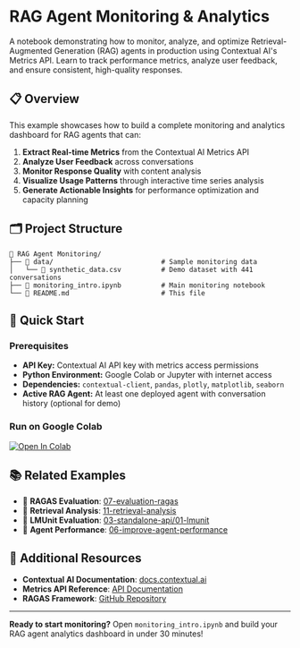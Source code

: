 # RAG Agent Monitoring & Analytics

A notebook demonstrating how to monitor, analyze, and optimize Retrieval-Augmented Generation (RAG) agents in production using Contextual AI's Metrics API. Learn to track performance metrics, analyze user feedback, and ensure consistent, high-quality responses.

## 📋 Overview

This example showcases how to build a complete monitoring and analytics dashboard for RAG agents that can:

1. **Extract Real-time Metrics** from the Contextual AI Metrics API
2. **Analyze User Feedback** across conversations
3. **Monitor Response Quality** with content analysis
4. **Visualize Usage Patterns** through interactive time series analysis
5. **Generate Actionable Insights** for performance optimization and capacity planning

## 🗂️ Project Structure

```
📁 RAG Agent Monitoring/
├── 📁 data/                           # Sample monitoring data
│   └── 📄 synthetic_data.csv          # Demo dataset with 441 conversations
├── 📓 monitoring_intro.ipynb          # Main monitoring notebook
└── 📄 README.md                       # This file
```

## 🚀 Quick Start

### Prerequisites
- **API Key:** Contextual AI API key with metrics access permissions
- **Python Environment:** Google Colab or Jupyter with internet access
- **Dependencies:** `contextual-client`, `pandas`, `plotly`, `matplotlib`, `seaborn`
- **Active RAG Agent:** At least one deployed agent with conversation history (optional for demo)

### Run on Google Colab
[![Open In Colab](https://colab.research.google.com/assets/colab-badge.svg)](https://colab.research.google.com/github/ContextualAI/examples/blob/main/14-monitoring/monitoring_intro.ipynb)

## 📚 Related Examples

- 🔗 **RAGAS Evaluation**: [07-evaluation-ragas](../07-evaluation-ragas/)
- 🔗 **Retrieval Analysis**: [11-retrieval-analysis](../11-retrieval-analysis/)
- 🔗 **LMUnit Evaluation**: [03-standalone-api/01-lmunit](../03-standalone-api/01-lmunit/)
- 🔗 **Agent Performance**: [06-improve-agent-performance](../06-improve-agent-performance/)

## 📖 Additional Resources

- **Contextual AI Documentation**: [docs.contextual.ai](https://docs.contextual.ai/)
- **Metrics API Reference**: [API Documentation](https://docs.contextual.ai/api-reference/datastores/list-datastores)
- **RAGAS Framework**: [GitHub Repository](https://github.com/explodinggradients/ragas)

---

**Ready to start monitoring?** Open `monitoring_intro.ipynb` and build your RAG agent analytics dashboard in under 30 minutes!